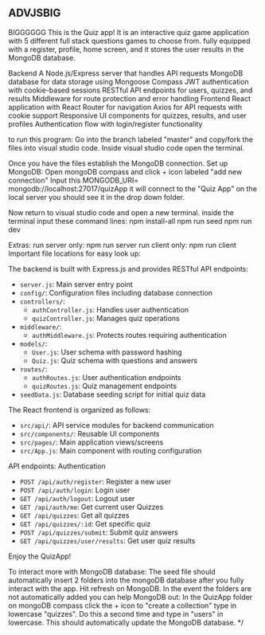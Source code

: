 ## ADVJSBIG
BIGGGGGG
This is the Quiz app!
It is an interactive quiz game application with 5 different full stack questions games to choose from.
fully equipped with a register, profile, home screen, and it stores the user results in the MongoDB database.

Backend
A Node.js/Express server that handles API requests
MongoDB database for data storage using Mongoose Compass
JWT authentication with cookie-based sessions
RESTful API endpoints for users, quizzes, and results
Middleware for route protection and error handling
Frontend
React application with React Router for navigation
Axios for API requests with cookie support
Responsive UI components for quizzes, results, and user profiles
Authentication flow with login/register functionality

to run this program:
Go into the branch labeled "master" and copy/fork the files into visual studio code.
Inside visual studio code open the terminal.

Once you have the files establish the MongoDB connection.
Set up MongoDB:
Open mongoDB compass and click + icon labeled "add new connection"
Input this MONGODB_URI=  mongodb://localhost:27017/quizApp
it will connect to the "Quiz App" on the local server you should see it in the drop down folder.

Now return to visual studio code and open a new terminal.
inside the terminal input these command lines:
npm install-all
npm run seed
npm run dev

Extras:
run server only: npm run server
run client only: npm run client
Important file locations for easy look up:

The backend is built with Express.js and provides RESTful API endpoints:
- `server.js`: Main server entry point
- `config/`: Configuration files including database connection
- `controllers/`: 
  - `authController.js`: Handles user authentication 
  - `quizController.js`: Manages quiz operations
- `middleware/`: 
  - `authMiddleware.js`: Protects routes requiring authentication
- `models/`: 
  - `User.js`: User schema with password hashing
  - `Quiz.js`: Quiz schema with questions and answers
- `routes/`: 
  - `authRoutes.js`: User authentication endpoints
  - `quizRoutes.js`: Quiz management endpoints
- `seedData.js`: Database seeding script for initial quiz data

The React frontend is organized as follows:

- `src/api/`: API service modules for backend communication
- `src/components/`: Reusable UI components
- `src/pages/`: Main application views/screens
- `src/App.js`: Main component with routing configuration

API endpoints:
Authentication
- `POST /api/auth/register`: Register a new user
- `POST /api/auth/login`: Login user
- `GET /api/auth/logout`: Logout user
- `GET /api/auth/me`: Get current user
Quizzes
- `GET /api/quizzes`: Get all quizzes
- `GET /api/quizzes/:id`: Get specific quiz
- `POST /api/quizzes/submit`: Submit quiz answers
- `GET /api/quizzes/user/results`: Get user quiz results

Enjoy the QuizApp!

To interact more with MongoDB database:
The seed file should automatically insert 2 folders into the mongoDB database after you fully interact with the app.
Hit refresh on MongoDB.
In the event the folders are not automatically added you can help MongoDB out:
In the QuizApp folder on mongoDB compass click the + icon to "create a collection" type in lowercase "quizzes".
Do this a second time and type in "users" in lowercase. 
This should automatically update the MongoDB database. */
